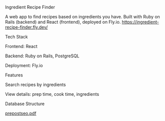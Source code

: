 Ingredient Recipe Finder

A web app to find recipes based on ingredients you have. Built with Ruby on Rails (backend) and React (frontend), deployed on Fly.io.
https://ingredient-recipe-finder.fly.dev/

Tech Stack

Frontend: React

Backend: Ruby on Rails, PostgreSQL

Deployment: Fly.io

Features

Search recipes by ingredients

View details: prep time, cook time, ingredients




Database Structure

[prepostseo.pdf](https://github.com/user-attachments/files/17587349/prepostseo.pdf)

